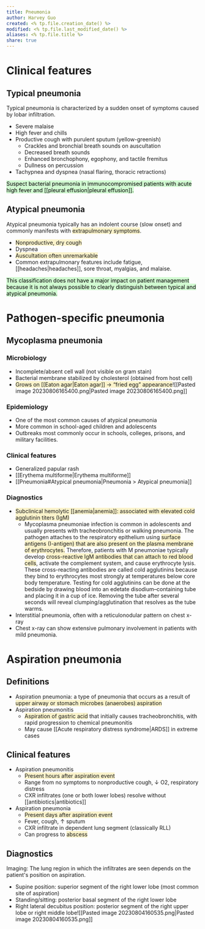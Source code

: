```yaml
---
title: Pneumonia
author: Harvey Guo
created: <% tp.file.creation_date() %>
modified: <% tp.file.last_modified_date() %>
aliases: <% tp.file.title %>
share: true
---
```


# Clinical features
## Typical pneumonia
Typical pneumonia is characterized by a sudden onset of symptoms caused by lobar infiltration.
- Severe malaise
- High fever and chills
- Productive cough with purulent sputum (yellow-greenish)
	- Crackles and bronchial breath sounds on auscultation
	- Decreased breath sounds
	- Enhanced bronchophony, egophony, and tactile fremitus
	- Dullness on percussion 
- Tachypnea and dyspnea (nasal flaring, thoracic retractions) 

<mark style="background: #BBFABBA6;">Suspect bacterial pneumonia in immunocompromised patients with acute high fever and [[pleural effusion|pleural effusion]].</span>
## Atypical pneumonia
Atypical pneumonia typically has an indolent course (slow onset) and commonly manifests with <span style="background:rgba(240, 200, 0, 0.2)">extrapulmonary symptoms</span>.
- <span style="background:rgba(240, 200, 0, 0.2)">Nonproductive, dry cough</span>
- Dyspnea
- <span style="background:rgba(240, 200, 0, 0.2)">Auscultation often unremarkable</span>
- Common extrapulmonary features include fatigue, [[headaches|headaches]], sore throat, myalgias, and malaise.

<mark style="background: #BBFABBA6;">This classification does not have a major impact on patient management because it is not always possible to clearly distinguish between typical and atypical pneumonia.</span>
# Pathogen-specific pneumonia
## Mycoplasma pneumonia
### Microbiology
- Incomplete/absent cell wall (not visible on gram stain) 
- Bacterial membrane stabilized by cholesterol (obtained from host cell)
- <span style="background:rgba(240, 200, 0, 0.2)">Grows on [[Eaton agar|Eaton agar]] → “fried egg” appearance</span>![[Pasted image 20230806165400.png|Pasted image 20230806165400.png]]
### Epidemiology
- One of the most common causes of atypical pneumonia
- More common in school-aged children and adolescents
- Outbreaks most commonly occur in schools, colleges, prisons, and military facilities.
### Clinical features
- Generalized papular rash
- [[Erythema multiforme|Erythema multiforme]] 
- [[Pneumonia#Atypical pneumonia|Pneumonia > Atypical pneumonia]]
### Diagnostics
- <span style="background:rgba(240, 200, 0, 0.2)">Subclinical hemolytic [[anemia|anemia]]: associated with elevated cold agglutinin titers (IgM)</span>
	- Mycoplasma pneumoniae infection is common in adolescents and usually presents with tracheobronchitis or walking pneumonia.  The pathogen attaches to the respiratory epithelium using <span style="background:rgba(240, 200, 0, 0.2)">surface antigens (I-antigen) that are also present on the plasma membrane of erythrocytes.</span>  Therefore, patients with M pneumoniae typically develop <span style="background:rgba(240, 200, 0, 0.2)">cross-reactive IgM antibodies that can attach to red blood cells</span>, activate the complement system, and cause erythrocyte lysis.  These cross-reacting antibodies are called cold agglutinins because they bind to erythrocytes most strongly at temperatures below core body temperature.  Testing for cold agglutinins can be done at the bedside by drawing blood into an edetate disodium–containing tube and placing it in a cup of ice.  Removing the tube after several seconds will reveal clumping/agglutination that resolves as the tube warms.
- Interstitial pneumonia, often with a reticulonodular pattern on chest x-ray
- Chest x-ray can show extensive pulmonary involvement in patients with mild pneumonia.
# Aspiration pneumonia
## Definitions
- Aspiration pneumonia: a type of pneumonia that occurs as a result of <span style="background:rgba(240, 200, 0, 0.2)">upper airway or stomach microbes (anaerobes) aspiration</span>
- Aspiration pneumonitis
	- <span style="background:rgba(240, 200, 0, 0.2)">Aspiration of gastric acid</span> that initially causes tracheobronchitis, with rapid progression to chemical pneumonitis
	- May cause [[Acute respiratory distress syndrome|ARDS]] in extreme cases
## Clinical features
- Aspiration pneumonitis
	- <span style="background:rgba(240, 200, 0, 0.2)">Present hours after aspiration event</span>
	- Range from no symptoms to nonproductive cough, ↓ O2, respiratory distress
	- CXR infiltrates (one or both lower lobes) resolve without [[antibiotics|antibiotics]]
- Aspiration pneumonia
	- <span style="background:rgba(240, 200, 0, 0.2)">Present days after aspiration event</span>
	- Fever, cough, ↑ sputum
	- CXR infiltrate in dependent lung segment (classically RLL)
	- Can progress to <span style="background:rgba(240, 200, 0, 0.2)">abscess</span>
## Diagnostics
Imaging: The lung region in which the infiltrates are seen depends on the patient's position on aspiration.
- Supine position: superior segment of the right lower lobe (most common site of aspiration)
- Standing/sitting: posterior basal segment of the right lower lobe
- Right lateral decubitus position: posterior segment of the right upper lobe or right middle lobe![[Pasted image 20230804160535.png|Pasted image 20230804160535.png]]